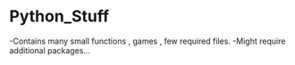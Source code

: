 # Python_Stuff
-Contains many small functions , games , few required files.
-Might require additional packages... 
